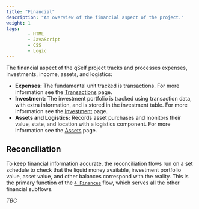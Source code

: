 ```yaml
---
title: "Financial"
description: "An overview of the financial aspect of the project."
weight: 1
tags:
        - HTML
        - JavaScript
        - CSS
        - Logic
---
```


The financial aspect of the qSelf project tracks and processes expenses, investments, income, assets, and logistics:

* **Expenses:** The fundamental unit tracked is transactions. For more information see the [Transactions](transactions/index.md) page.
* **Investment:** The investment portfolio is tracked using transaction data, with extra information, and is stored in the investment table. For more information see the [Investment](investment/index.md) page.
* **Assets and Logistics:** Records asset purchases and monitors their value, state, and location with a logistics component. For more information see the [Assets](assets/index.md) page.

## Reconciliation
To keep financial information accurate, the reconciliation flows run on a set schedule to check that the liquid money available, investment portfolio value, asset value, and other balances correspond with the reality. This is the primary function of the [`4 Finances`](https://github.com/gugulet-hu/qself-process/tree/main/automate/4%20Finances) flow, which serves all the other financial subflows.

_TBC_






